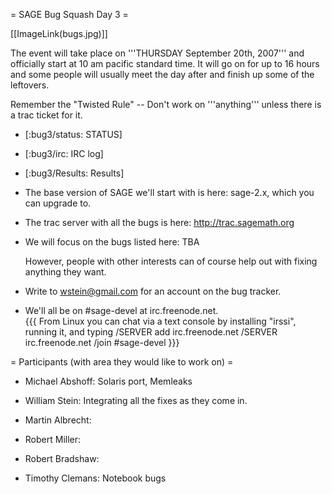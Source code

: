 = SAGE Bug Squash Day 3 =

[[ImageLink(bugs.jpg)]]

The event will take place on '''THURSDAY September 20th, 2007''' and officially start at 10 am pacific standard time. It will go on for up to 16 hours and some people will usually meet the day after and finish up some of the leftovers.

Remember the "Twisted Rule" -- Don't work on '''anything''' unless there is a trac ticket for it.

 * [:bug3/status: STATUS]

 * [:bug3/irc: IRC log]

 * [:bug3/Results: Results]

 * The base version of SAGE we'll start with is here: sage-2.x, which you can upgrade to.

 * The trac server with all the bugs is here:
      http://trac.sagemath.org
 
 * We will focus on the bugs listed here: TBA

   However, people with other interests can of course help out with fixing anything they want. 
   
 * Write to wstein@gmail.com for an account on the bug tracker. 

 * We'll all be on #sage-devel at irc.freenode.net.  
{{{
From Linux you can chat via a text console by installing "irssi", running it, and typing 
  /SERVER add irc.freenode.net 
  /SERVER irc.freenode.net
  /join #sage-devel
}}}


= Participants (with area they would like to work on) =

 * Michael Abshoff: Solaris port, Memleaks

 * William Stein: Integrating all the fixes as they come in.

 * Martin Albrecht: 

 * Robert Miller:

 * Robert Bradshaw: 

 * Timothy Clemans: Notebook bugs
